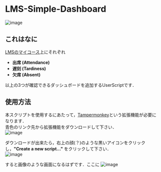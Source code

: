 # LMS-Simple-Dashboard
![image](https://github.com/SoraMineg/lms/assets/103377853/49966d6c-cc92-408a-8a95-a809d42da904)
## これはなに
[LMSのマイコース](https://lms-tokyo.iput.ac.jp/my/courses.php)上にそれぞれ
 - **出席 (Attendance)**
 - **遅刻 (Tardiness)**
 - **欠席 (Absent)** <br>
 
以上の3つが確認できるダッシュボードを追加するUserScriptです．

## 使用方法
本スクリプトを使用するにあたって，[Tampermonkey](https://chromewebstore.google.com/detail/dhdgffkkebhmkfjojejmpbldmpobfkfo)という拡張機能が必要になります．<br>
青色のリンク先から拡張機能をダウンロードして下さい．<br>
![image](https://github.com/SoraMineg/lms/assets/103377853/b0390e3c-73fe-429e-8398-e24bd8cd6f45)

ダウンロードが出来たら，右上の顔(？)のような黒いアイコンをクリックし，**"Create a new script..."** をクリックして下さい．<br>
![image](https://github.com/SoraMineg/lms/assets/103377853/60665e57-b370-473b-996b-62d89ab1d906)

すると画像のような画面になるはずです．ここに
![image](https://github.com/SoraMineg/lms/assets/103377853/fdd7d9bc-8897-4aef-893e-6fc67829751f)
